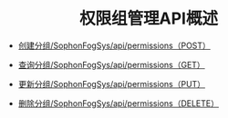 # <center>权限组管理API概述</center>

- [创建分组/SophonFogSys/api/permissions（POST）](1-chuang-jian-fen-zu-SophonFogSysapipermissions（POST）.md)

- [查询分组/SophonFogSys/api/permissions（GET）](2-cha-xun-fen-zu-SophonFogSysapipermissions（GET）.md)

- [更新分组/SophonFogSys/api/permissions（PUT）](3-gen-xin-fen-zu-SophonFogSysapipermissions（PUT）.md)

- [删除分组/SophonFogSys/api/permissions（DELETE）](4-shan-chu-fen-zu-SophonFogSysapipermissions（DELETE）.md)

